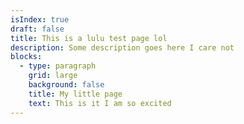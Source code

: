 ```yaml
---
isIndex: true
draft: false
title: This is a lulu test page lol
description: Some description goes here I care not
blocks:
  - type: paragraph
    grid: large
    background: false
    title: My little page
    text: This is it I am so excited
---
```

